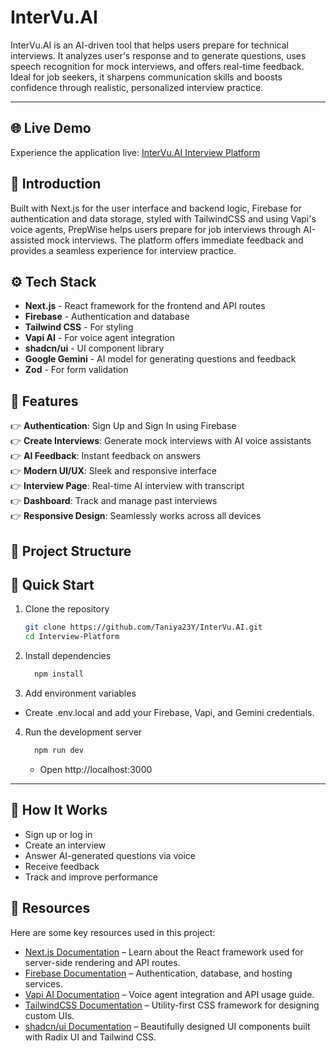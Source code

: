 # InterVu.AI

InterVu.AI is an AI-driven tool that helps users prepare for technical interviews. It analyzes user's response and to generate questions, uses speech recognition for mock interviews, and offers real-time feedback. Ideal for job seekers, it sharpens communication skills and boosts confidence through realistic, personalized interview practice.

---

## 🌐 Live Demo

Experience the application live: [InterVu.AI Interview Platform](https://intervu.ai.vercel.app/)

## 🤖 Introduction

Built with Next.js for the user interface and backend logic, Firebase for authentication and data storage, styled with TailwindCSS and using Vapi's voice agents, PrepWise helps users prepare for job interviews through AI-assisted mock interviews. The platform offers immediate feedback and provides a seamless experience for interview practice.

## ⚙️ Tech Stack

- **Next.js** - React framework for the frontend and API routes
- **Firebase** - Authentication and database
- **Tailwind CSS** - For styling
- **Vapi AI** - For voice agent integration
- **shadcn/ui** - UI component library
- **Google Gemini** - AI model for generating questions and feedback
- **Zod** - For form validation

## 🔋 Features

👉 **Authentication**: Sign Up and Sign In using Firebase  
👉 **Create Interviews**: Generate mock interviews with AI voice assistants  
👉 **AI Feedback**: Instant feedback on answers  
👉 **Modern UI/UX**: Sleek and responsive interface  
👉 **Interview Page**: Real-time AI interview with transcript  
👉 **Dashboard**: Track and manage past interviews  
👉 **Responsive Design**: Seamlessly works across all devices

## 📂 Project Structure

## 🤸 Quick Start

1. Clone the repository

   ```bash
   git clone https://github.com/Taniya23Y/InterVu.AI.git
   cd Interview-Platform
   ```

2. Install dependencies

   ```bash
     npm install
   ```

3. Add environment variables

- Create .env.local and add your Firebase, Vapi, and Gemini credentials.

4. Run the development server

   ```bash
     npm run dev
   ```

   - Open http://localhost:3000

---

## 🧠 How It Works

- Sign up or log in
- Create an interview
- Answer AI-generated questions via voice
- Receive feedback
- Track and improve performance

## 🔗 Resources

Here are some key resources used in this project:

- [Next.js Documentation](https://nextjs.org/docs) – Learn about the React framework used for server-side rendering and API routes.
- [Firebase Documentation](https://firebase.google.com/docs) – Authentication, database, and hosting services.
- [Vapi AI Documentation](https://vapi.ai/docs) – Voice agent integration and API usage guide.
- [TailwindCSS Documentation](https://tailwindcss.com/docs) – Utility-first CSS framework for designing custom UIs.
- [shadcn/ui Documentation](https://ui.shadcn.com) – Beautifully designed UI components built with Radix UI and Tailwind CSS.
